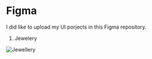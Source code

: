 # Figma
I did like to upload my UI porjects in this Figma repository.

1. Jewelery

![Jewellery](https://user-images.githubusercontent.com/126935022/223322800-43c495d1-ba4d-46db-9ca2-311d0734ea58.png)
